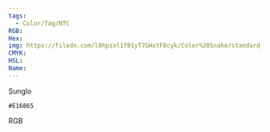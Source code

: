 ```yaml
---
tags:
  - Color/Tag/NTC
RGB:
Hex:
img: https://filedn.com/l0hpzxl1f01yT7GHxtF8cyk/Color%20Snake/standard_csv_to_svg//E16865.svg
CMYK:
HSL:
Name:
---
```

Sunglo
```palette
#E16865
```
RGB
